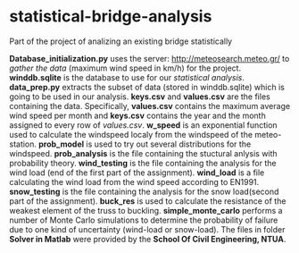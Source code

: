 # statistical-bridge-analysis
Part of the project of analizing an existing bridge statistically

  **Database_initialization.py** uses the server: http://meteosearch.meteo.gr/ to *gather the data* (maximum wind speed in km/h) for the 			project.
  **winddb.sqlite** is the database to use for our *statistical analysis*.
  **data_prep.py** extracts the subset of data (stored in winddb.sqlite) which is going to be used in our analysis.
  **keys.csv** and **values.csv** are the files containing the data.
  Specifically, **values.csv** contains the maximum average wind speed per month and **keys.csv** contains the year and the month                      assigned 	 to every row of *values.csv*.
  **w_speed** is an exponential function used to calculate the windspeed localy from the windspeed of the meteo-station.
  **prob_model** is used to try out several distributions for the windspeed.
  **prob_analysis** is the file containing the stuctural anlysis with probability theory. 
  **wind_testing** is the file containing the analysis for the wind load (end of the first part of the assignment).
  **wind_load** is a file calculating the wind load from the wind speed according to EN1991.
  **snow_testing** is the file containing the analysis for the snow load(second part of the assignment).
  **buck_res** is used to calculate the resistance of the weakest element of the truss to buckling.
  **simple_monte_carlo** performs a number of Monte Carlo simulations to determine the probability of failure due to one kind of uncertainty (wind-load or snow-load).
The files in folder **Solver in Matlab** were provided by the **School Of Civil Engineering, NTUA**.
